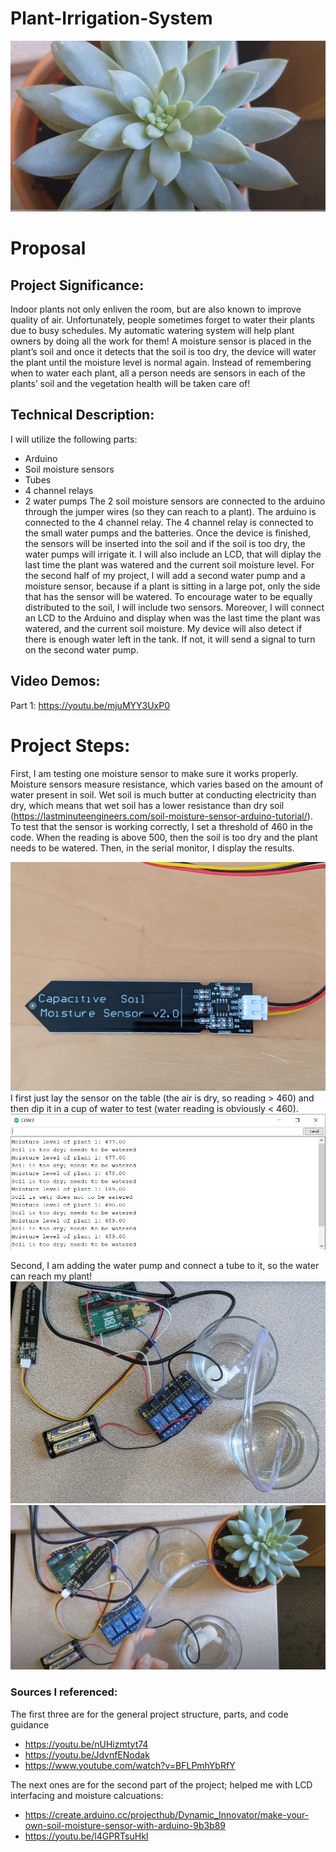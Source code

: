 # Plant-Irrigation-System
![Diagram](Plant.PNG)
# Proposal
## Project Significance:
Indoor plants not only enliven the room, but are also known to improve quality of air. Unfortunately, people sometimes forget to water their plants due 
to busy schedules. My automatic watering system will help plant owners by doing all the work for them! A moisture sensor is placed in the plant’s soil 
and once it detects that the soil is too dry, the device will water the plant until the moisture level is normal again. Instead of remembering when to 
water each plant, all a person needs are sensors in each of the plants’ soil and the vegetation health will be taken care of!

## Technical Description:
I will utilize the following parts:
* Arduino
* Soil moisture sensors
* Tubes
* 4 channel relays
* 2 water pumps
The 2 soil moisture sensors are connected to the arduino through the jumper wires (so they can reach to a plant). The arduino is connected to the 4 channel 
relay. The 4 channel relay is connected to the small water pumps and the batteries. Once the device is finished, the sensors will be inserted into the soil 
and if the soil is too dry, the water pumps will irrigate it. I will also include an LCD, that will diplay the last time the plant was watered and the current 
soil moisture level. For the second half of my project, I will add a second water pump and a moisture sensor, because if a plant is sitting in a large pot,
only the side that has the sensor will be watered. To encourage water to be equally distributed to the soil, I will include two sensors. Moreover, I will 
connect an LCD to the Arduino and display when was the last time the plant was watered, and the current soil moisture. My device will also detect if there is
enough water left in the tank. If not, it will send a signal to turn on the second water pump.

## Video Demos:
Part 1: https://youtu.be/mjuMYY3UxP0

# Project Steps:
First, I am testing one moisture sensor to make sure it works properly. 
Moisture sensors measure resistance, which varies based on the amount of water present in soil. Wet soil is much butter at conducting electricity than dry,
which means that wet soil has a lower resistance than dry soil (https://lastminuteengineers.com/soil-moisture-sensor-arduino-tutorial/). To test that the sensor is working correctly, I set a threshold of 460 in the code. When the reading is above 500, then the soil is too dry and the plant needs to be watered. Then, in the serial monitor, I display the results.

![Diagram](Moisture_Sensor.PNG)
I first just lay the sensor on the table (the air is dry, so reading > 460) and then dip it in a cup of water to test (water reading is obviously < 460).
![Diagram](Serial_Monitor_Reading.PNG)

Second, I am adding the water pump and connect a tube to it, so the water can reach my plant!
![Diagram](Irrigation_setup.PNG)
![Diagram](Setup_with_plant.PNG)


### Sources I referenced:
The first three are for the general project structure, parts, and code guidance
* https://youtu.be/nUHizmtyt74 
* https://youtu.be/JdvnfENodak
* https://www.youtube.com/watch?v=BFLPmhYbRfY 

The next ones are for the second part of the project; helped me with LCD interfacing and moisture calcuations:
* https://create.arduino.cc/projecthub/Dynamic_Innovator/make-your-own-soil-moisture-sensor-with-arduino-9b3b89
* https://youtu.be/l4GPRTsuHkI




















































































